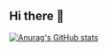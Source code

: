 ## Hi there 👋


[![Anurag's GitHub stats](https://github-readme-stats.vercel.app/api?username=Paul-Chkwuemeka&theme=gotham)](https://github.com/anuraghazra/github-readme-stats)

<!--
**Paul-Chukwuemeka/Paul-Chukwuemeka** is a ✨ _special_ ✨ repository because its `README.md` (this file) appears on your GitHub profile.

Here are some ideas to get you started:

- 🔭 I’m currently working on ...
- 🌱 I’m currently learning ...
- 👯 I’m looking to collaborate on ...
- 🤔 I’m looking for help with ...
- 💬 Ask me about ...
- 📫 How to reach me: ...
- 😄 Pronouns: ...
- ⚡ Fun fact: ...
-->
